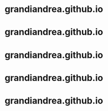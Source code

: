 # grandiandrea.github.io
# grandiandrea.github.io
# grandiandrea.github.io
# grandiandrea.github.io
# grandiandrea.github.io
